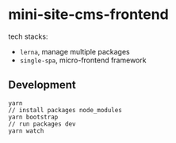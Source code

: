 # mini-site-cms-frontend

tech stacks:

- `lerna`, manage multiple packages
- `single-spa`, micro-frontend framework

## Development

```shell
yarn
// install packages node_modules
yarn bootstrap 
// run packages dev
yarn watch
```
